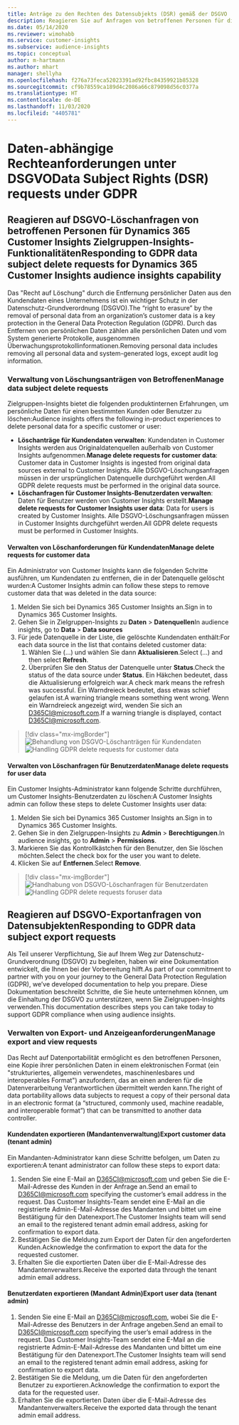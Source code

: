 ```yaml
---
title: Anträge zu den Rechten des Datensubjekts (DSR) gemäß der DSGVO | Microsoft Docs
description: Reagieren Sie auf Anfragen von betroffenen Personen für die Funktionalität Dynamics 365 Customer Insights Zielgruppen-Insights.
ms.date: 05/14/2020
ms.reviewer: wimohabb
ms.service: customer-insights
ms.subservice: audience-insights
ms.topic: conceptual
author: m-hartmann
ms.author: mhart
manager: shellyha
ms.openlocfilehash: f276a73feca52023391ad92fbc84359921b85328
ms.sourcegitcommit: cf9b78559ca189d4c2086a66c879098d56c0377a
ms.translationtype: HT
ms.contentlocale: de-DE
ms.lasthandoff: 11/03/2020
ms.locfileid: "4405781"
---
```

# <a name="data-subject-rights-dsr-requests-under-gdpr"></a><span data-ttu-id="00aac-103">Daten-abhängige Rechteanforderungen unter DSGVO</span><span class="sxs-lookup"><span data-stu-id="00aac-103">Data Subject Rights (DSR) requests under GDPR</span></span>

## <a name="responding-to-gdpr-data-subject-delete-requests-for-dynamics-365-customer-insights-audience-insights-capability"></a><span data-ttu-id="00aac-104">Reagieren auf DSGVO-Löschanfragen von betroffenen Personen für Dynamics 365 Customer Insights Zielgruppen-Insights-Funktionalitäten</span><span class="sxs-lookup"><span data-stu-id="00aac-104">Responding to GDPR data subject delete requests for Dynamics 365 Customer Insights audience insights capability</span></span>

<span data-ttu-id="00aac-105">Das "Recht auf Löschung" durch die Entfernung persönlicher Daten aus den Kundendaten eines Unternehmens ist ein wichtiger Schutz in der Datenschutz-Grundverordnung (DSGVO).</span><span class="sxs-lookup"><span data-stu-id="00aac-105">The “right to erasure” by the removal of personal data from an organization’s customer data is a key protection in the General Data Protection Regulation (GDPR).</span></span> <span data-ttu-id="00aac-106">Durch das Entfernen von persönlichen Daten zählen alle persönlichen Daten und vom System generierte Protokolle, ausgenommen Überwachungsprotokollinformationen.</span><span class="sxs-lookup"><span data-stu-id="00aac-106">Removing personal data includes removing all personal data and system-generated logs, except audit log information.</span></span>

### <a name="manage-data-subject-delete-requests"></a><span data-ttu-id="00aac-107">Verwaltung von Löschungsanträgen von Betroffenen</span><span class="sxs-lookup"><span data-stu-id="00aac-107">Manage data subject delete requests</span></span>

<span data-ttu-id="00aac-108">Zielgruppen-Insights bietet die folgenden produktinternen Erfahrungen, um persönliche Daten für einen bestimmten Kunden oder Benutzer zu löschen:</span><span class="sxs-lookup"><span data-stu-id="00aac-108">Audience insights offers the following in-product experiences to delete personal data for a specific customer or user:</span></span>

- <span data-ttu-id="00aac-109">**Löschanträge für Kundendaten verwalten**: Kundendaten in Customer Insights werden aus Originaldatenquellen außerhalb von Customer Insights aufgenommen.</span><span class="sxs-lookup"><span data-stu-id="00aac-109">**Manage delete requests for customer data**: Customer data in Customer Insights is ingested from original data sources external to Customer Insights.</span></span> <span data-ttu-id="00aac-110">Alle DSGVO-Löschungsanfragen müssen in der ursprünglichen Datenquelle durchgeführt werden.</span><span class="sxs-lookup"><span data-stu-id="00aac-110">All GDPR delete requests must be performed in the original data source.</span></span>
- <span data-ttu-id="00aac-111">**Löschanfragen für Customer Insights-Benutzerdaten verwalten**: Daten für Benutzer werden von Customer Insights erstellt.</span><span class="sxs-lookup"><span data-stu-id="00aac-111">**Manage delete requests for Customer Insights user data**: Data for users is created by Customer Insights.</span></span> <span data-ttu-id="00aac-112">Alle DSGVO-Löschungsanfragen müssen in Customer Insights durchgeführt werden.</span><span class="sxs-lookup"><span data-stu-id="00aac-112">All GDPR delete requests must be performed in Customer Insights.</span></span>

#### <a name="manage-delete-requests-for-customer-data"></a><span data-ttu-id="00aac-113">Verwalten von Löschanforderungen für Kundendaten</span><span class="sxs-lookup"><span data-stu-id="00aac-113">Manage delete requests for customer data</span></span>

<span data-ttu-id="00aac-114">Ein Administrator von Customer Insights kann die folgenden Schritte ausführen, um Kundendaten zu entfernen, die in der Datenquelle gelöscht wurden:</span><span class="sxs-lookup"><span data-stu-id="00aac-114">A Customer Insights admin can follow these steps to remove customer data that was deleted in the data source:</span></span>

1. <span data-ttu-id="00aac-115">Melden Sie sich bei Dynamics 365 Customer Insights an.</span><span class="sxs-lookup"><span data-stu-id="00aac-115">Sign in to Dynamics 365 Customer Insights.</span></span>
2. <span data-ttu-id="00aac-116">Gehen Sie in Zielgruppen-Insights zu **Daten** > **Datenquellen**</span><span class="sxs-lookup"><span data-stu-id="00aac-116">In audience insights, go to **Data** > **Data sources**</span></span>
3. <span data-ttu-id="00aac-117">Für jede Datenquelle in der Liste, die gelöschte Kundendaten enthält:</span><span class="sxs-lookup"><span data-stu-id="00aac-117">For each data source in the list that contains deleted customer data:</span></span>
   1. <span data-ttu-id="00aac-118">Wählen Sie (...) und wählen Sie dann **Aktualisieren**.</span><span class="sxs-lookup"><span data-stu-id="00aac-118">Select (...) and then select **Refresh**.</span></span>
   2. <span data-ttu-id="00aac-119">Überprüfen Sie den Status der Datenquelle unter **Status**.</span><span class="sxs-lookup"><span data-stu-id="00aac-119">Check the status of the data source under **Status**.</span></span> <span data-ttu-id="00aac-120">Ein Häkchen bedeutet, dass die Aktualisierung erfolgreich war.</span><span class="sxs-lookup"><span data-stu-id="00aac-120">A check mark means the refresh was successful.</span></span> <span data-ttu-id="00aac-121">Ein Warndreieck bedeutet, dass etwas schief gelaufen ist.</span><span class="sxs-lookup"><span data-stu-id="00aac-121">A warning triangle means something went wrong.</span></span> <span data-ttu-id="00aac-122">Wenn ein Warndreieck angezeigt wird, wenden Sie sich an D365CI@microsoft.com.</span><span class="sxs-lookup"><span data-stu-id="00aac-122">If a warning triangle is displayed, contact D365CI@microsoft.com.</span></span>

> [!div class="mx-imgBorder"]
> <span data-ttu-id="00aac-123">![Behandlung von DSGVO-Löschanträgen für Kundendaten](media/gdpr-data-sources.png "Behandlung von DSGVO-Löschungsanträgen für Kundendaten")</span><span class="sxs-lookup"><span data-stu-id="00aac-123">![Handling GDPR delete requests for customer data](media/gdpr-data-sources.png "Handling GDPR delete requests for customer data")</span></span>

#### <a name="manage-delete-requests-for-user-data"></a><span data-ttu-id="00aac-124">Verwalten von Löschanfragen für Benutzerdaten</span><span class="sxs-lookup"><span data-stu-id="00aac-124">Manage delete requests for user data</span></span>

<span data-ttu-id="00aac-125">Ein Customer Insights-Administrator kann folgende Schritte durchführen, um Customer Insights-Benutzerdaten zu löschen:</span><span class="sxs-lookup"><span data-stu-id="00aac-125">A Customer Insights admin can follow these steps to delete Customer Insights user data:</span></span>

1. <span data-ttu-id="00aac-126">Melden Sie sich bei Dynamics 365 Customer Insights an.</span><span class="sxs-lookup"><span data-stu-id="00aac-126">Sign in to Dynamics 365 Customer Insights.</span></span>
2. <span data-ttu-id="00aac-127">Gehen Sie in den Zielgruppen-Insights zu **Admin** > **Berechtigungen**.</span><span class="sxs-lookup"><span data-stu-id="00aac-127">In audience insights, go to **Admin** > **Permissions**.</span></span>
3. <span data-ttu-id="00aac-128">Markieren Sie das Kontrollkästchen für den Benutzer, den Sie löschen möchten.</span><span class="sxs-lookup"><span data-stu-id="00aac-128">Select the check box for the user you want to delete.</span></span>
4. <span data-ttu-id="00aac-129">Klicken Sie auf **Entfernen**.</span><span class="sxs-lookup"><span data-stu-id="00aac-129">Select **Remove**.</span></span>

> [!div class="mx-imgBorder"]
> <span data-ttu-id="00aac-130">![Handhabung von DSGVO-Löschanfragen für Benutzerdaten](media/gdpr-permissions.png "Handhabung von DSGVO-Löschanfragen für Benutzerdaten")</span><span class="sxs-lookup"><span data-stu-id="00aac-130">![Handling GDPR delete requests foruser data](media/gdpr-permissions.png "Handling GDPR delete requests for user data")</span></span>

## <a name="responding-to-gdpr-data-subject-export-requests"></a><span data-ttu-id="00aac-131">Reagieren auf DSGVO-Exportanfragen von Datensubjekten</span><span class="sxs-lookup"><span data-stu-id="00aac-131">Responding to GDPR data subject export requests</span></span>

<span data-ttu-id="00aac-132">Als Teil unserer Verpflichtung, Sie auf Ihrem Weg zur Datenschutz-Grundverordnung (DSGVO) zu begleiten, haben wir eine Dokumentation entwickelt, die Ihnen bei der Vorbereitung hilft.</span><span class="sxs-lookup"><span data-stu-id="00aac-132">As part of our commitment to partner with you on your journey to the General Data Protection Regulation (GDPR), we’ve developed documentation to help you prepare.</span></span> <span data-ttu-id="00aac-133">Diese Dokumentation beschreibt Schritte, die Sie heute unternehmen können, um die Einhaltung der DSGVO zu unterstützen, wenn Sie Zielgruppen-Insights verwenden.</span><span class="sxs-lookup"><span data-stu-id="00aac-133">This documentation describes steps you can take today to support GDPR compliance when using audience insights.</span></span>

### <a name="manage-export-and-view-requests"></a><span data-ttu-id="00aac-134">Verwalten von Export- und Anzeigeanforderungen</span><span class="sxs-lookup"><span data-stu-id="00aac-134">Manage export and view requests</span></span>

<span data-ttu-id="00aac-135">Das Recht auf Datenportabilität ermöglicht es den betroffenen Personen, eine Kopie ihrer persönlichen Daten in einem elektronischen Format (ein "strukturiertes, allgemein verwendetes, maschinenlesbares und interoperables Format") anzufordern, das an einen anderen für die Datenverarbeitung Verantwortlichen übermittelt werden kann.</span><span class="sxs-lookup"><span data-stu-id="00aac-135">The right of data portability allows data subjects to request a copy of their personal data in an electronic format (a “structured, commonly used, machine readable, and interoperable format”) that can be transmitted to another data controller.</span></span>

#### <a name="export-customer-data-tenant-admin"></a><span data-ttu-id="00aac-136">Kundendaten exportieren (Mandantenverwaltung)</span><span class="sxs-lookup"><span data-stu-id="00aac-136">Export customer data (tenant admin)</span></span>

<span data-ttu-id="00aac-137">Ein Mandanten-Administrator kann diese Schritte befolgen, um Daten zu exportieren:</span><span class="sxs-lookup"><span data-stu-id="00aac-137">A tenant administrator can follow these steps to export data:</span></span>

1. <span data-ttu-id="00aac-138">Senden Sie eine E-Mail an D365CI@microsoft.com und geben Sie die E-Mail-Adresse des Kunden in der Anfrage an.</span><span class="sxs-lookup"><span data-stu-id="00aac-138">Send an email to D365CI@microsoft.com specifying the customer’s email address in the request.</span></span> <span data-ttu-id="00aac-139">Das Customer Insights-Team sendet eine E-Mail an die registrierte Admin-E-Mail-Adresse des Mandanten und bittet um eine Bestätigung für den Datenexport.</span><span class="sxs-lookup"><span data-stu-id="00aac-139">The Customer Insights team will send an email to the registered tenant admin email address, asking for confirmation to export data.</span></span>
2. <span data-ttu-id="00aac-140">Bestätigen Sie die Meldung zum Export der Daten für den angeforderten Kunden.</span><span class="sxs-lookup"><span data-stu-id="00aac-140">Acknowledge the confirmation to export the data for the requested customer.</span></span>
3. <span data-ttu-id="00aac-141">Erhalten Sie die exportierten Daten über die E-Mail-Adresse des Mandantenverwalters.</span><span class="sxs-lookup"><span data-stu-id="00aac-141">Receive the exported data through the tenant admin email address.</span></span>

#### <a name="export-user-data-tenant-admin"></a><span data-ttu-id="00aac-142">Benutzerdaten exportieren (Mandant Admin)</span><span class="sxs-lookup"><span data-stu-id="00aac-142">Export user data (tenant admin)</span></span>

1. <span data-ttu-id="00aac-143">Senden Sie eine E-Mail an D365CI@microsoft.com, wobei Sie die E-Mail-Adresse des Benutzers in der Anfrage angeben.</span><span class="sxs-lookup"><span data-stu-id="00aac-143">Send an email to D365CI@microsoft.com specifying the user’s email address in the request.</span></span> <span data-ttu-id="00aac-144">Das Customer Insights-Team sendet eine E-Mail an die registrierte Admin-E-Mail-Adresse des Mandanten und bittet um eine Bestätigung für den Datenexport.</span><span class="sxs-lookup"><span data-stu-id="00aac-144">The Customer Insights team will send an email to the registered tenant admin email address, asking for confirmation to export data.</span></span>
2. <span data-ttu-id="00aac-145">Bestätigen Sie die Meldung, um die Daten für den angeforderten Benutzer zu exportieren.</span><span class="sxs-lookup"><span data-stu-id="00aac-145">Acknowledge the confirmation to export the data for the requested user.</span></span>
3. <span data-ttu-id="00aac-146">Erhalten Sie die exportierten Daten über die E-Mail-Adresse des Mandantenverwalters.</span><span class="sxs-lookup"><span data-stu-id="00aac-146">Receive the exported data through the tenant admin email address.</span></span>
